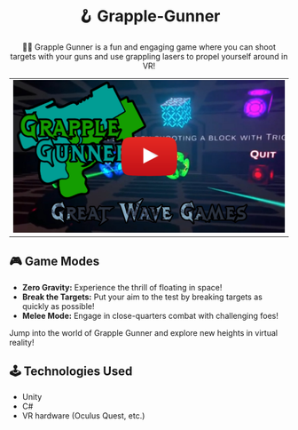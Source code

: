 <div align="center">

# 🪝 Grapple-Gunner

🔫🚀 Grapple Gunner is a fun and engaging game where you can shoot targets with your guns and use grappling lasers to propel yourself around in VR!

<table>
  <tr>
    <td>
      <a href="https://www.youtube.com/watch?v=c5Rw0AvpiPs">
        <img src="https://github.com/Metagawa/Grapple-Gunner/blob/master/youtube.png" alt="Grapple-Gunner" width="700">
      </a>
    </td>
  </tr>
</table>

</div>

## 🎮 Game Modes

- **Zero Gravity:** Experience the thrill of floating in space!
- **Break the Targets:** Put your aim to the test by breaking targets as quickly as possible!
- **Melee Mode:** Engage in close-quarters combat with challenging foes!

Jump into the world of Grapple Gunner and explore new heights in virtual reality!

## 🕹️ Technologies Used

- Unity
- C#
- VR hardware (Oculus Quest, etc.)

